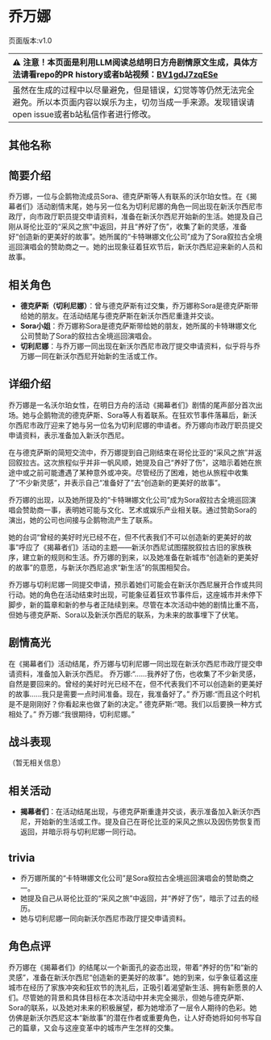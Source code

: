 # 乔万娜
页面版本:v1.0
 

| :warning: 注意！本页面是利用LLM阅读总结明日方舟剧情原文生成，具体方法请看repo的PR history或者b站视频：[BV1gdJ7zqESe](https://www.bilibili.com/video/BV1gdJ7zqESe/)         |
|:----------------------------|
| 虽然在生成的过程中以尽量避免，但是错误，幻觉等等仍然无法完全避免。所以本页面内容以娱乐为主，切勿当成一手来源。发现错误请open issue或者b站私信作者进行修改。|



## 其他名称

## 简要介绍
乔万娜，一位与企鹅物流成员Sora、德克萨斯等人有联系的沃尔珀女性。在《揭幕者们》活动剧情末尾，她与另一位名为切利尼娜的角色一同出现在新沃尔西尼市政厅，向市政厅职员提交申请资料，准备在新沃尔西尼开始新的生活。她提及自己刚从哥伦比亚的“采风之旅”中返回，并且“养好了伤”，收集了新的灵感，准备好“创造新的更美好的故事”。她所属的“卡特琳娜文化公司”成为了Sora叙拉古全境巡回演唱会的赞助商之一。她的出现象征着狂欢节后，新沃尔西尼迎来新的人员和故事。
## 相关角色
-   **德克萨斯（切利尼娜）**：曾与德克萨斯有过交集，乔万娜称Sora是德克萨斯带给她的朋友。在活动结尾与德克萨斯在新沃尔西尼重逢并交谈。
-   **Sora小姐**：乔万娜称Sora是德克萨斯带给她的朋友，她所属的卡特琳娜文化公司赞助了Sora的叙拉古全境巡回演唱会。
-   **切利尼娜**：与乔万娜一同出现在新沃尔西尼市政厅提交申请资料，似乎将与乔万娜一同在新沃尔西尼开始新的生活或工作。
## 详细介绍
乔万娜是一名沃尔珀女性，在明日方舟的活动《揭幕者们》剧情的尾声部分首次出场。她与企鹅物流的德克萨斯、Sora等人有着联系。在狂欢节事件落幕后，新沃尔西尼市政厅迎来了她与另一位名为切利尼娜的申请者。乔万娜向市政厅职员提交申请资料，表示准备加入新沃尔西尼。

在与德克萨斯的简短交流中，乔万娜提到自己刚结束在哥伦比亚的“采风之旅”并返回叙拉古。这次旅程似乎并非一帆风顺，她提及自己“养好了伤”，这暗示着她在旅途中或之前可能遭遇了某种意外或冲突。尽管经历了困难，她也从旅程中收集了“不少新灵感”，并表示自己“准备好了”去“创造新的更美好的故事”。

乔万娜的出现，以及她所提及的“卡特琳娜文化公司”成为Sora叙拉古全境巡回演唱会赞助商一事，表明她可能与文化、艺术或娱乐产业相关联。通过赞助Sora的演出，她的公司也间接与企鹅物流产生了联系。

她的台词“曾经的美好时光已经不在，但不代表我们不可以创造新的更美好的故事”呼应了《揭幕者们》活动的主题——新沃尔西尼试图摆脱叙拉古旧的家族秩序，建立新的规则和生活。乔万娜的到来，以及她准备在新城市“创造新的更美好的故事”的意愿，与新沃尔西尼追求“新生活”的氛围相契合。

乔万娜与切利尼娜一同提交申请，预示着她们可能会在新沃尔西尼展开合作或共同行动。她的角色在活动结束时出现，可能象征着狂欢节事件后，这座城市并未停下脚步，新的篇章和新的参与者正陆续到来。尽管在本次活动中她的剧情比重不高，但她与德克萨斯、Sora以及新沃尔西尼的联系，为未来的故事埋下了伏笔。
## 剧情高光
在《揭幕者们》活动结尾，乔万娜与切利尼娜一同出现在新沃尔西尼市政厅提交申请资料，准备加入新沃尔西尼。
乔万娜:“......我养好了伤，也收集了不少新灵感，自然是要回来的。曾经的美好时光已经不在，但不代表我们不可以创造新的更美好的故事......我只是需要一点时间准备。现在，我准备好了。”
乔万娜:“而且这个时机是不是刚刚好？你看起来也做了新的决定。”
德克萨斯:“嗯。我们以后要换一种方式相处了。”
乔万娜:“我很期待，切利尼娜。”
## 战斗表现
（暂无相关信息）
## 相关活动
-   **揭幕者们**：在活动结尾出现，与德克萨斯重逢并交谈，表示准备加入新沃尔西尼，开始新的生活或工作。提及自己在哥伦比亚的采风之旅以及因伤势恢复而返回，并暗示将与切利尼娜一同行动。
## trivia
*   乔万娜所属的“卡特琳娜文化公司”是Sora叙拉古全境巡回演唱会的赞助商之一。
*   她提及自己从哥伦比亚的“采风之旅”中返回，并“养好了伤”，暗示了过去的经历。
*   她与切利尼娜一同向新沃尔西尼市政厅提交申请资料。
## 角色点评
乔万娜在《揭幕者们》的结尾以一个新面孔的姿态出现，带着“养好的伤”和“新的灵感”，准备在新沃尔西尼“创造新的更美好的故事”。她的到来，似乎象征着这座城市在经历了家族冲突和狂欢节的洗礼后，正吸引着渴望新生活、拥有新愿景的人们。尽管她的背景和具体目标在本次活动中并未完全揭示，但她与德克萨斯、Sora的联系，以及她对未来的积极展望，都为她增添了一层令人期待的色彩。她仿佛是新沃尔西尼这本“新故事”的潜在作者或重要角色，让人好奇她将如何书写自己的篇章，又会与这座变革中的城市产生怎样的交集。